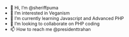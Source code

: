 - 👋 Hi, I’m @sheriffpuma
- 👀 I’m interested in Veganism
- 🌱 I’m currently learning Javascript and Advanced PHP
- 💞️ I’m looking to collaborate on PHP coding
- 📫 How to reach me @presidenttrahan

<!---
sheriffpuma/sheriffpuma is a ✨ special ✨ repository because its `README.md` (this file) appears on your GitHub profile.
You can click the Preview link to take a look at your changes.
--->
